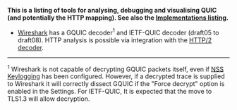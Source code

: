 
**This is a listing of tools for analysing, debugging and visualising QUIC (and potentially the HTTP mapping). See also the [Implementations listing](Implementations).**

* [Wireshark](https://wireshark.org/) has a GQUIC decoder<sup>1</sup> and IETF-QUIC decoder (draft05 to draft08). HTTP analysis is possible via integration with the [HTTP/2 decoder](https://wiki.wireshark.org/HTTP2).

---

<sup>1</sup> Wireshark is not capable of decrypting GQUIC packets itself, even if [NSS Keylogging](https://developer.mozilla.org/en-US/docs/Mozilla/Projects/NSS/Key_Log_Format) has been configured. However, if a decrypted trace is supplied to Wireshark it will correctly dissect GQUIC if the "Force decrypt" option is enabled in the Settings. For IETF-QUIC, It is expected that the move to TLS1.3 will allow decryption.